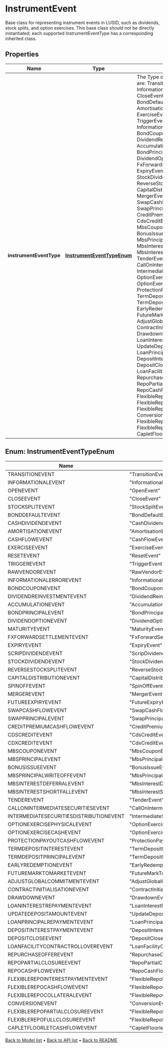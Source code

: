 

# InstrumentEvent

Base class for representing instrument events in LUSID, such as dividends, stock splits, and option exercises.  This base class should not be directly instantiated; each supported InstrumentEventType has a corresponding inherited class.

## Properties

| Name | Type | Description | Notes |
|------------ | ------------- | ------------- | -------------|
|**instrumentEventType** | [**InstrumentEventTypeEnum**](#InstrumentEventTypeEnum) | The Type of Event. The available values are: TransitionEvent, InformationalEvent, OpenEvent, CloseEvent, StockSplitEvent, BondDefaultEvent, CashDividendEvent, AmortisationEvent, CashFlowEvent, ExerciseEvent, ResetEvent, TriggerEvent, RawVendorEvent, InformationalErrorEvent, BondCouponEvent, DividendReinvestmentEvent, AccumulationEvent, BondPrincipalEvent, DividendOptionEvent, MaturityEvent, FxForwardSettlementEvent, ExpiryEvent, ScripDividendEvent, StockDividendEvent, ReverseStockSplitEvent, CapitalDistributionEvent, SpinOffEvent, MergerEvent, FutureExpiryEvent, SwapCashFlowEvent, SwapPrincipalEvent, CreditPremiumCashFlowEvent, CdsCreditEvent, CdxCreditEvent, MbsCouponEvent, MbsPrincipalEvent, BonusIssueEvent, MbsPrincipalWriteOffEvent, MbsInterestDeferralEvent, MbsInterestShortfallEvent, TenderEvent, CallOnIntermediateSecuritiesEvent, IntermediateSecuritiesDistributionEvent, OptionExercisePhysicalEvent, OptionExerciseCashEvent, ProtectionPayoutCashFlowEvent, TermDepositInterestEvent, TermDepositPrincipalEvent, EarlyRedemptionEvent, FutureMarkToMarketEvent, AdjustGlobalCommitmentEvent, ContractInitialisationEvent, DrawdownEvent, LoanInterestRepaymentEvent, UpdateDepositAmountEvent, LoanPrincipalRepaymentEvent, DepositInterestPaymentEvent, DepositCloseEvent, LoanFacilityContractRolloverEvent, RepurchaseOfferEvent, RepoPartialClosureEvent, RepoCashFlowEvent, FlexibleRepoInterestPaymentEvent, FlexibleRepoCashFlowEvent, FlexibleRepoCollateralEvent, ConversionEvent, FlexibleRepoPartialClosureEvent, FlexibleRepoFullClosureEvent, CapletFloorletCashFlowEvent |  |



## Enum: InstrumentEventTypeEnum

| Name | Value |
|---- | -----|
| TRANSITIONEVENT | &quot;TransitionEvent&quot; |
| INFORMATIONALEVENT | &quot;InformationalEvent&quot; |
| OPENEVENT | &quot;OpenEvent&quot; |
| CLOSEEVENT | &quot;CloseEvent&quot; |
| STOCKSPLITEVENT | &quot;StockSplitEvent&quot; |
| BONDDEFAULTEVENT | &quot;BondDefaultEvent&quot; |
| CASHDIVIDENDEVENT | &quot;CashDividendEvent&quot; |
| AMORTISATIONEVENT | &quot;AmortisationEvent&quot; |
| CASHFLOWEVENT | &quot;CashFlowEvent&quot; |
| EXERCISEEVENT | &quot;ExerciseEvent&quot; |
| RESETEVENT | &quot;ResetEvent&quot; |
| TRIGGEREVENT | &quot;TriggerEvent&quot; |
| RAWVENDOREVENT | &quot;RawVendorEvent&quot; |
| INFORMATIONALERROREVENT | &quot;InformationalErrorEvent&quot; |
| BONDCOUPONEVENT | &quot;BondCouponEvent&quot; |
| DIVIDENDREINVESTMENTEVENT | &quot;DividendReinvestmentEvent&quot; |
| ACCUMULATIONEVENT | &quot;AccumulationEvent&quot; |
| BONDPRINCIPALEVENT | &quot;BondPrincipalEvent&quot; |
| DIVIDENDOPTIONEVENT | &quot;DividendOptionEvent&quot; |
| MATURITYEVENT | &quot;MaturityEvent&quot; |
| FXFORWARDSETTLEMENTEVENT | &quot;FxForwardSettlementEvent&quot; |
| EXPIRYEVENT | &quot;ExpiryEvent&quot; |
| SCRIPDIVIDENDEVENT | &quot;ScripDividendEvent&quot; |
| STOCKDIVIDENDEVENT | &quot;StockDividendEvent&quot; |
| REVERSESTOCKSPLITEVENT | &quot;ReverseStockSplitEvent&quot; |
| CAPITALDISTRIBUTIONEVENT | &quot;CapitalDistributionEvent&quot; |
| SPINOFFEVENT | &quot;SpinOffEvent&quot; |
| MERGEREVENT | &quot;MergerEvent&quot; |
| FUTUREEXPIRYEVENT | &quot;FutureExpiryEvent&quot; |
| SWAPCASHFLOWEVENT | &quot;SwapCashFlowEvent&quot; |
| SWAPPRINCIPALEVENT | &quot;SwapPrincipalEvent&quot; |
| CREDITPREMIUMCASHFLOWEVENT | &quot;CreditPremiumCashFlowEvent&quot; |
| CDSCREDITEVENT | &quot;CdsCreditEvent&quot; |
| CDXCREDITEVENT | &quot;CdxCreditEvent&quot; |
| MBSCOUPONEVENT | &quot;MbsCouponEvent&quot; |
| MBSPRINCIPALEVENT | &quot;MbsPrincipalEvent&quot; |
| BONUSISSUEEVENT | &quot;BonusIssueEvent&quot; |
| MBSPRINCIPALWRITEOFFEVENT | &quot;MbsPrincipalWriteOffEvent&quot; |
| MBSINTERESTDEFERRALEVENT | &quot;MbsInterestDeferralEvent&quot; |
| MBSINTERESTSHORTFALLEVENT | &quot;MbsInterestShortfallEvent&quot; |
| TENDEREVENT | &quot;TenderEvent&quot; |
| CALLONINTERMEDIATESECURITIESEVENT | &quot;CallOnIntermediateSecuritiesEvent&quot; |
| INTERMEDIATESECURITIESDISTRIBUTIONEVENT | &quot;IntermediateSecuritiesDistributionEvent&quot; |
| OPTIONEXERCISEPHYSICALEVENT | &quot;OptionExercisePhysicalEvent&quot; |
| OPTIONEXERCISECASHEVENT | &quot;OptionExerciseCashEvent&quot; |
| PROTECTIONPAYOUTCASHFLOWEVENT | &quot;ProtectionPayoutCashFlowEvent&quot; |
| TERMDEPOSITINTERESTEVENT | &quot;TermDepositInterestEvent&quot; |
| TERMDEPOSITPRINCIPALEVENT | &quot;TermDepositPrincipalEvent&quot; |
| EARLYREDEMPTIONEVENT | &quot;EarlyRedemptionEvent&quot; |
| FUTUREMARKTOMARKETEVENT | &quot;FutureMarkToMarketEvent&quot; |
| ADJUSTGLOBALCOMMITMENTEVENT | &quot;AdjustGlobalCommitmentEvent&quot; |
| CONTRACTINITIALISATIONEVENT | &quot;ContractInitialisationEvent&quot; |
| DRAWDOWNEVENT | &quot;DrawdownEvent&quot; |
| LOANINTERESTREPAYMENTEVENT | &quot;LoanInterestRepaymentEvent&quot; |
| UPDATEDEPOSITAMOUNTEVENT | &quot;UpdateDepositAmountEvent&quot; |
| LOANPRINCIPALREPAYMENTEVENT | &quot;LoanPrincipalRepaymentEvent&quot; |
| DEPOSITINTERESTPAYMENTEVENT | &quot;DepositInterestPaymentEvent&quot; |
| DEPOSITCLOSEEVENT | &quot;DepositCloseEvent&quot; |
| LOANFACILITYCONTRACTROLLOVEREVENT | &quot;LoanFacilityContractRolloverEvent&quot; |
| REPURCHASEOFFEREVENT | &quot;RepurchaseOfferEvent&quot; |
| REPOPARTIALCLOSUREEVENT | &quot;RepoPartialClosureEvent&quot; |
| REPOCASHFLOWEVENT | &quot;RepoCashFlowEvent&quot; |
| FLEXIBLEREPOINTERESTPAYMENTEVENT | &quot;FlexibleRepoInterestPaymentEvent&quot; |
| FLEXIBLEREPOCASHFLOWEVENT | &quot;FlexibleRepoCashFlowEvent&quot; |
| FLEXIBLEREPOCOLLATERALEVENT | &quot;FlexibleRepoCollateralEvent&quot; |
| CONVERSIONEVENT | &quot;ConversionEvent&quot; |
| FLEXIBLEREPOPARTIALCLOSUREEVENT | &quot;FlexibleRepoPartialClosureEvent&quot; |
| FLEXIBLEREPOFULLCLOSUREEVENT | &quot;FlexibleRepoFullClosureEvent&quot; |
| CAPLETFLOORLETCASHFLOWEVENT | &quot;CapletFloorletCashFlowEvent&quot; |



[Back to Model list](../README.md#documentation-for-models) &#8226; [Back to API list](../README.md#documentation-for-api-endpoints) &#8226; [Back to README](../README.md)


